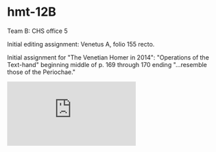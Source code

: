 hmt-12B
=======

Team B:  CHS office 5


Initial editing assignment:  Venetus A, folio 155 recto.


Initial assignment for "The Venetian Homer in 2014":  "Operations of the Text-hand" beginning middle of p. 169 through 170 ending "...resemble those of the Periochae."

![A bunch of different ligatures](http://www.textcreationpartnership.org/docs/dox/greek.html)
